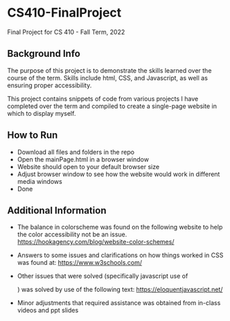 # CS410-FinalProject
Final Project for CS 410 - Fall Term, 2022

Background Info
----------------------------------------------------------------------------------------------
The purpose of this project is to demonstrate the skills learned over the course of the term.
    Skills include html, CSS, and Javascript, as well as ensuring proper accessibility.

This project contains snippets of code from various projects I have completed over the term
    and compiled to create a single-page website in which to display myself.


How to Run
----------------------------------------------------------------------------------------------
- Download all files and folders in the repo
- Open the mainPage.html in a browser window
- Website should open to your default browser size
- Adjust browser window to see how the website would work in different media windows
- Done

Additional Information
----------------------------------------------------------------------------------------------

- The balance in colorscheme was found on the following website to help the color accessibility
    not be an issue.
    https://hookagency.com/blog/website-color-schemes/

- Answers to some issues and clarifications on how things worked in CSS was found at:
    https://www.w3schools.com/

- Other issues that were solved (specifically javascript use of <form>) was solved by use of 
    the following text:
    https://eloquentjavascript.net/

- Minor adjustments that required assistance was obtained from in-class videos and ppt slides